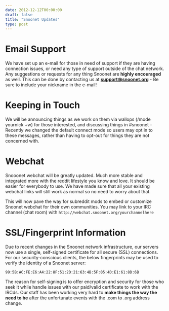 ```yaml
--- 
date: 2012-12-12T00:00:00
draft: false
title: "Snoonet Updates"
type: post
---
```


# Email Support

We have set up an e-mail for those in need of support if they are having connection issues, or need any type of support outside of the chat network. Any suggestions or requests for any thing Snoonet are **highly encouraged** as well. This can be done by contacting us at **support@snoonet.org** - Be sure to include your nickname in the e-mail!


# Keeping in Touch


We will be announcing things as we work on them via wallops (/mode yournick +w) for those interested, and discussing things in #snoonet - Recently we changed the default connect mode so users may opt in to these messages, rather than having to opt-out for things they are not concerned with.


# Webchat


Snooonet webchat will be greatly updated. Much more stable and integrated more with the reddit lifestyle you know and love. It should be easier for everybody to use. We have made sure that all your existing webchat links will still work as normal so no need to worry about that.

This will now pave the way for subreddit mods to embed or customize Snoonet webchat for their own communities. You may link to your IRC channel (chat room) with `http://webchat.snoonet.org/yourchannelhere`


# SSL/Fingerprint Information

Due to recent changes in the Snoonet network infrastructure, our servers now use a single, self-signed certificate for all secure (SSL) connections. For our security-conscious clients, the below fingerprints may be used to verify the identity of a Snoonet server:

`99:5B:AC:FE:E6:A4:22:8F:51:2D:21:63:4B:5F:05:4D:E1:61:8D:6B`

The reason for self-signing is to offer encryption and security for those who seek it while handle issues with our paid/valid certificate to work with the IRCds. Our staff has been working very hard to **make things the way the need to be** after the unfortunate events with the .com to .org address change.